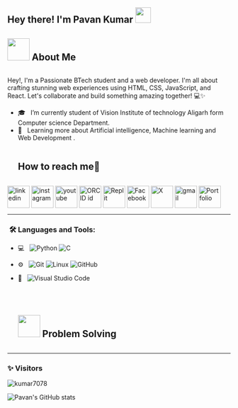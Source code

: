 <h2> Hey there! I'm Pavan Kumar <img src="https://media.giphy.com/media/hvRJCLFzcasrR4ia7z/giphy.gif" width="35"></h2>

## <picture><img src = "https://github.com/7oSkaaa/7oSkaaa/blob/main/Images/about_me.gif?raw=true" width = 50px></picture> About Me
<img  />


Hey!,       I'm a Passionate BTech student and a web developer. I'm all about crafting stunning web experiences using HTML, CSS, JavaScript, and React. Let's collaborate and build something amazing together! 💻✨

- 🎓 &nbsp; I’m currently student of Vision Institute of technology Aligarh form Computer science Department.
- 🌱 &nbsp; Learning more about Artificial intelligence, Machine learning and Web Development .
<!-- Connect with me -->
<!--h2 without bottom border-->
<div id="user-content-toc">
  <ul align="left">
    <summary><h2 style="display: inline-block">How to reach me🤝</h2></summary>
  </ul>
<!--icons and links-->
<p align="left">
<a href="https://www.linkedin.com/in/pavan-kumar%E2%9C%93-372642227" target="blank"><img align="center" src="https://user-images.githubusercontent.com/88904952/234979284-68c11d7f-1acc-4f0c-ac78-044e1037d7b0.png" alt="linkedin" height="50" width="50" /></a>   <a href="https://www.instagram.com/ravann.ai?igsh=OGU0MmVlOWVjOQ=="><img align="center" src="https://upload.wikimedia.org/wikipedia/commons/a/a5/Instagram_icon.png" alt="instagram" height="50" width="50" /></a>      <a href="https://www.youtube.com/@pavanntech/featured"><img align="center" src="https://upload.wikimedia.org/wikipedia/commons/e/ef/Youtube_logo.png" alt="youtube" height="50" width="50" /></a>   <a href="https://orcid.org/0009-0008-5003-4803"><img align="center" src="https://upload.wikimedia.org/wikipedia/commons/0/06/ORCID_iD.svg" alt="ORCID id" height="50" width="50" /></a>     <a href="https://replit.com/@Most-WantedWan2"><img align="center" src="https://seeklogo.com/images/R/replit-icon-logo-A666709FE9-seeklogo.com.png" alt="Replit" height="50" width="50" /></a>     <a href="#"><img align="center" src="https://freepnglogo.com/images/all_img/1697562980facebook-logo-transparent.png" alt="Facebook" height="50" width="50" /></a>      <a href="#"><img align="center" src="https://freepnglogo.com/images/all_img/1691832278twitter-x-logo-png.png" alt="X" height="50" width="50" /></a>    <a href="pr.kumar7078@gmail.com"><img align="center" src="https://w7.pngwing.com/pngs/758/665/png-transparent-new-logo-gmail-google-new-logos-icon.png" alt="gmail" height="50" width="50" /></a>    <a href="#"><img align="center" src="https://icon2.cleanpng.com/20180330/jge/kisspng-computer-icons-portfolio-portfolio-5abe43260605a8.7655519815224184700247.jpg" alt="Portfolio" height="50" width="50" /></a>
</p>
</p>
</div>

---

<h3>  &nbsp;🛠️ Languages and Tools:</h3>

- 💻 &nbsp;
  ![Python](https://img.shields.io/badge/-Python-333333?style=flat&logo=python)
  ![C](https://img.shields.io/badge/-C-black?style=flat-square&logo=c)

- ⚙️ &nbsp;
  ![Git](https://img.shields.io/badge/-Git-333333?style=flat&logo=git)
  ![Linux](https://img.shields.io/badge/-Linux-333333?style=flat&logo=Linux&logoColor=FCC624)
  ![GitHub](https://img.shields.io/badge/-GitHub-333333?style=flat&logo=github)


- 🔧 &nbsp;
  ![Visual Studio Code](https://img.shields.io/badge/-Visual%20Studio%20Code-333333?style=flat&logo=visual-studio-code&logoColor=007ACC)


<br/>


<div id="user-content-toc">
  <ul>
    <summary><h2 style="display: inline-block"><picture> <img src = "https://github.com/7oSkaaa/7oSkaaa/blob/main/Images/CP_PS.gif?raw=true" width = 50px>  </picture> Problem Solving</h2></summary>
  </ul>
</div>
<!--icons and links-->
<p>

</p>

---

### ✨ Visitors

<p align="left"> <img src="https://komarev.com/ghpvc/?username=kumar7078" alt="kumar7078" /> </p>

![Pavan's GitHub stats](https://github-readme-stats.vercel.app/api?username=kumar7078&show_icons=true&theme=transparent)

